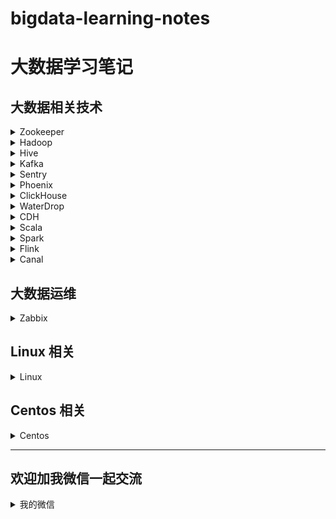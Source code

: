 # bigdata-learning-notes

# 大数据学习笔记

## 大数据相关技术

<details>
<summary>Zookeeper</summary>

* [Zookeeper 实现分布式锁](note/zookeeper/zookeeper实现分布式锁.md)
</details>




<details>
<summary>Hadoop</summary>

* [Hadoop 基准测试](note/hadoop/Hadoop基准测试.md)
* [Hadoop 数据迁移](note/hadoop/Hadoop数据迁移.md)
</details>




<details>
<summary>Hive</summary>

* [Hive beeline连接](note/hive/Hive-beeline连接.md)
* [Hive 导出 csv 文件](note/hive/Hive导出csv文件.md)
* [Hive drop database删除数据库](note/hive/Hive-Drop-Database删除数据库.md)
* [Unable to instantiate org.apache.hadoop.hive.ql.metadata.SessionHiveMetaStoreClient](note/hive/Hive异常1.md)
* [Hive DDL 数据定义](note/hive/Hive-DDL数据定义.md)
* [Hive 查询](note/hive/Hive查询.md)
</details>




<details>
<summary>Kafka</summary>

* [kafka stop 脚本有时候不起作用的原因](note/kafka/kafka-stop脚本有时候不起作用的原因.md)
</details>




<details>
<summary>Sentry</summary>

* [CDH安全之Sentry权限管理](note/sentry/CDH安全之Sentry权限管理.md)
* [hue: There are currently no roles defined](note/sentry/sentry异常1.md)
</details>




<details>
<summary>Phoenix</summary>

* [CDH 平台安装 Apache Phoenix](note/phoenix/CDH平台安装Apache-Phoenix.md)
</details>



<details>
<summary>ClickHouse</summary>

* [ClickHouse 入门概述](note/ClickHouse/ClickHouseSummary.md)
* [ClickHouse 安装](note/ClickHouse/ClickHouseInstall.md)
* [ClickHouse 数据类型](note/ClickHouse/ClickHouseDataType.md)
* [ClickHouse 表引擎](note/ClickHouse/ClickHouseTableEngine.md)
* [ClickHouse 表操作](note/ClickHouse/ClickHouseTableOpt.md)
</details>

<details>
<summary>WaterDrop</summary>

* [WaterDrop入门](note/WaterDrop/WaterDrop基本概述.md)
* [Hive to Hdfs](note/WaterDrop/Hive2Hdfs.md)
</details>


<details>
<summary>CDH</summary>

* [Centos7.7 CDH6.2.1 安装教程](note/cdh/Centos7.7-CDH6.2.1安装教程.md)
* [CDH 安装 Hue 连接不上MySQL](note/cdh/CDH安装Hue连接不上MySQL.md)
* [CDH 查询 Hive执行过的SQL语句](note/cdh/CDH查询Hive执行过的SQL语句.md)
</details>




<details>
<summary>Scala</summary>

* [scala 模式匹配](note/scala/scala模式匹配match.md)
* [scala 隐式转换](note/scala/scala隐式转换.md)
* [scala 的排序](note/scala/scala的排序.md)
* [scala 集合的 map 映射、高阶函数使用、集合的压平、 集合的过滤、集合的简化、集合的折叠、集合的扫描、集合的拉链、集合的迭代器、集合的分组](note/scala/scala集合的map映射等.md)
* [scala API](note/scala/scala-API.md)
* [scala 数组](note/scala/scala数组.md)
* [scala 给类取别名](note/scala/scala给类取别名.md)
* [scala 的 trait](note/scala/scala的trait.md)
* [scala 包声明和包导入](note/scala/scala包声明和包导入.md)
* [scala类和对象](note/scala/scala类和对象.md)
* [scala 值调用、名调用和控制抽象](note/scala/scala值调用、名调用和控制抽象.md)
* [scala 闭包和柯里化](note/scala/scala闭包和柯里化.md)
* [scala 高阶函数(高阶算子)](note/scala/scala高阶函数(高阶算子).md)
* [scala 流程控制](note/scala/scala流程控制.md)
* [scala 变量和数据类型](note/scala/scala变量和数据类型.md)
* [scala 部分应用函数与偏函数](note/scala/scala部分应用函数与偏函数.md)
</details>




<details>
<summary>Spark</summary>

* [Spark 常用 API](note/spark/Spark常用API.md)
* [Hive on Spark 参数调优](note/spark/HiveOnSpark参数调优.md)
* [Spark Streaming 的 reduceByKeyAndWindow 窗口函数](note/spark/SparkStreaming的reduceByKeyAndWindow窗口函数.md)
* [Spark 任务停止后自动重启](note/spark/Spark任务停止后自动重启.md)
* [Spark源码之-CDH6下Spark2.4写Hive分区表异常](note/spark/Spark源码之-CDH6下Spark2.4写Hive分区表异常.md)
* Spark 内核
  * [Spark 内核概述(待补充)]
  * [Spark 部署模式](note/spark/spark部署模式/spark部署模式.md)
  * [Spark 任务调度机制](note/spark/spark任务调度机制/spark任务调度机制.md)
  * [Spark Shuffle解析](note/spark/spark-memory/SparkShuffle解析.md)
  * [Spark 内存管理](note/spark/spark-memory/Spark内存管理.md)

* Spark 性能优化和故障处理
  * [Spark 性能优化](note/spark/Spark性能优化和故障处理/Spark性能优化.md)
  * [Spark 数据倾斜解决方案](note/spark/Spark性能优化和故障处理/Spark数据倾斜解决方案.md)
  * [Spark 问题及解决](note/spark/Spark性能优化和故障处理/Spark问题及解决.md)
</details>




<details>
<summary>Flink</summary>

* [Flink 简介](note/flink/flink简介.md)
* [Flink HelloWorld](note/flink/flink-HelloWorld.md)
* [Flink 部署模式](note/flink/flink部署模式.md)
</details>




<details>
<summary>Canal</summary>

* [使用 canal 实时监控 mysql 并读取到 Kafka(scala 版)](note/canal/使用canal实时监控mysql并读取到Kafka-scala版.md)
</details>




## 大数据运维
<details>
<summary>Zabbix</summary>
  
* [Centos7.7 安装 Zabbix](note/zabbix/Centos7.7安装Zabbix.md)
  * 编译源码安装zabbix4.4
    * [Centos7.7 编译源码安装使用 Zabbix(zabbix-server)](note/zabbix/Centos7.7编译源码安装使用Zabbix(zabbix-server).md)
    * [Centos7.7 编译源码安装使用 Zabbix(zabbix-agent)](note/zabbix/Centos7.7编译源码安装使用Zabbix(zabbix-agent).md)
  * 二进制文件安装使用 Zabbix5.0
    * [Centos7.7 二进制文件安装使用 Zabbix5.0(zabbix-server)](note/zabbix/Centos7.7二进制文件安装使用Zabbix5.0(zabbix-server).md)
    * [Centos7.7 二进制文件安装使用 Zabbix5.0(zabbix-agent)](note/zabbix/Centos7.7二进制文件安装使用Zabbix5.0(zabbix-agent).md)
* [Zabbix5.0 中文乱码](note/zabbix/Zabbix5.0中文乱码.md)
* [Zabbix: 添加被监控主机、创建主机、监控项、触发器、图形和模板](note/zabbix/Zabbix添加被监控主机、创建主机、监控项、触发器、图形和模板.md)
* [Zabbix: 自定义邮件告警](note/zabbix/Zabbix自定义邮件告警.md)
* [CentOS7安装 docker](note/docker/CentOS7安装docker.md)
  </details>
  



## Linux 相关
<details>
<summary>Linux</summary>
  
* Linux 用户管理
  * [vi和vim的使用](note/linux/Linux用户管理/vi和vim的使用.md)
  * [开机、重启和用户登录注销](note/linux/Linux用户管理/开机、重启和用户登录注销.md)
  * [用户管理](note/linux/Linux用户管理/用户管理.md)


* [Linux 集群分发脚本](note/linux/Linux集群分发脚本.md)
* [Linux下卸载 MySQL](note/linux/Linux下卸载MySQL.md)
* [Linux Swap分区](note/linux/Linux-Swap分区.md)
* [Linux扩展/删除swap分区](note/linux/Linux扩展-删除swap分区.md)
* [kill pid 和 kill -9 pid 的区别](note/linux/kill-pid.md)
* [This account is currently not available（用户当前不可用）](note/linux/用户当前不可用.md)
  </details>  




## Centos 相关
<details>
<summary>Centos</summary>

* [Centos 安装or克隆后要做的操作](note/centos/Centos安装or克隆后要做的操作.md)
* [Centos7系统更换yum源镜像为国内镜像](note/centos/Centos7系统更换yum源镜像为国内镜像.md)
  </details>  
  


---
## 欢迎加我微信一起交流
<details>
<summary>我的微信</summary>
  
![我的微信](img/wechat/MyWechat.jpg)
  </details>  
